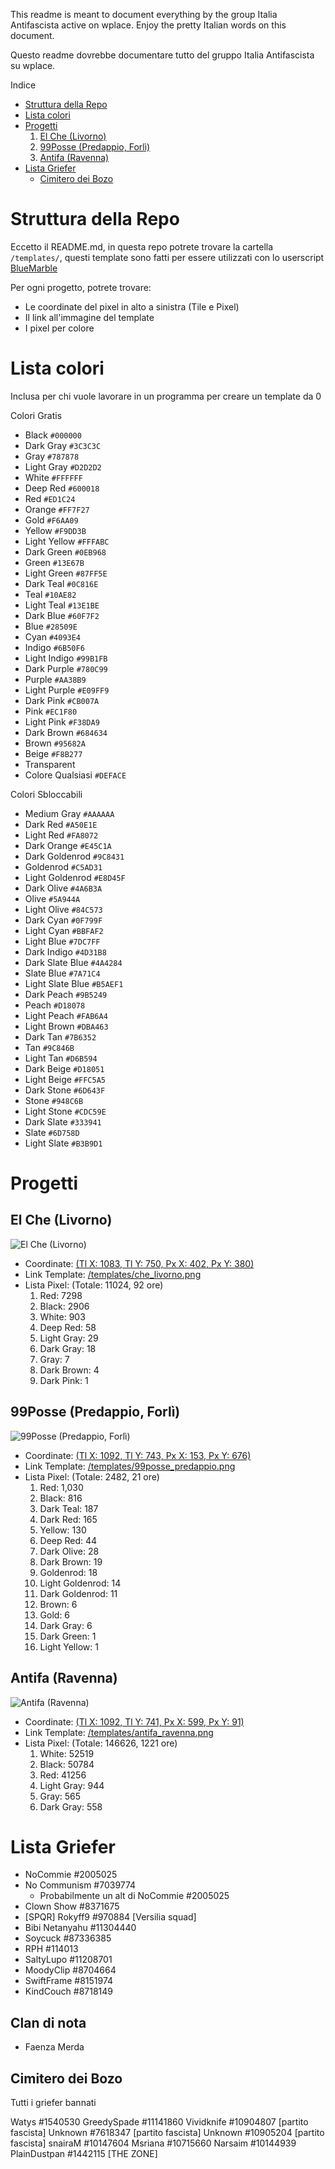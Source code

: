 This readme is meant to document everything by the group Italia Antifascista active on wplace. Enjoy the pretty Italian words on this document.

Questo readme dovrebbe documentare tutto del gruppo Italia Antifascista su wplace.

Indice
- [Struttura della Repo](#struttura-della-repo)
- [Lista colori](#lista-colori)
- [Progetti](#progetti)
  1. [El Che (Livorno)](#el-che-livorno)
  1. [99Posse (Predappio, Forlì)](99posse-predappio-forlì)
  1. [Antifa (Ravenna)](#antifa-ravenna)
- [Lista Griefer](#lista-griefer)
  - [Cimitero dei Bozo](#cimitero-dei-bozo) 

# Struttura della Repo
Eccetto il README.md, in questa repo potrete trovare la cartella `/templates/`, questi template sono fatti per essere utilizzati con lo userscript [BlueMarble](https://github.com/SwingTheVine/Wplace-BlueMarble)

Per ogni progetto, potrete trovare:
- Le coordinate del pixel in alto a sinistra (Tile e Pixel)
- Il link all'immagine del template
- I pixel per colore

# Lista colori
Inclusa per chi vuole lavorare in un programma per creare un template da 0

Colori Gratis
- Black `#000000`
- Dark Gray `#3C3C3C`
- Gray `#787878`
- Light Gray `#D2D2D2`
- White `#FFFFFF`
- Deep Red `#600018`
- Red `#ED1C24`
- Orange `#FF7F27`
- Gold `#F6AA09`
- Yellow `#F9DD3B`
- Light Yellow `#FFFABC`
- Dark Green `#0EB968`
- Green `#13E67B`
- Light Green `#87FF5E`
- Dark Teal `#0C816E`
- Teal `#10AE82`
- Light Teal `#13E1BE`
- Dark Blue `#60F7F2`
- Blue `#28509E`
- Cyan `#4093E4`
- Indigo `#6B50F6`
- Light Indigo `#99B1FB`
- Dark Purple `#780C99`
- Purple `#AA38B9`
- Light Purple​ `#E09FF9`
- Dark Pink `#CB007A`
- Pink `#EC1F80`
- Light Pink `#F38DA9`
- Dark Brown `#684634`
- Brown `#95682A`
- Beige `#F8B277`
- Transparent
- Colore Qualsiasi `#DEFACE` 

Colori Sbloccabili
- Medium Gray `#AAAAAA`
- Dark Red `#A50E1E`
- Light Red `#FA8072`
- Dark Orange `#E45C1A`
- Dark Goldenrod `#9C8431`
- Goldenrod `#C5AD31`
- Light Goldenrod `#E8D45F`
- Dark Olive `#4A6B3A`
- Olive `#5A944A`
- Light Olive `#84C573`
- Dark Cyan `#0F799F`
- Light Cyan `#BBFAF2`
- Light Blue `#7DC7FF`
- Dark Indigo `#4D31B8`
- Dark Slate Blue `#4A4284`
- Slate Blue `#7A71C4`
- Light Slate Blue `#B5AEF1`
- Dark Peach `#9B5249`
- Peach `#D18078`
- Light Peach `#FAB6A4`
- Light Brown `#DBA463`
- Dark Tan `#7B6352`
- Tan `#9C846B`
- Light Tan `#D6B594`
- Dark Beige `#D18051`
- Light Beige `#FFC5A5`
- Dark Stone `#6D643F`
- Stone `#948C6B`
- Light Stone `#CDC59E`
- Dark Slate `#333941`
- Slate `#6D758D`
- Light Slate `#B3B9D1`

# Progetti

## El Che (Livorno)
![El Che (Livorno)](/templates/che_livorno.png)

- Coordinate: [(Tl X: 1083, Tl Y: 750, Px X: 402, Px Y: 380)](https://wplace.live/?lat=43.27650168709436&lng=10.44184537177733&zoom=15.578050964265982)
- Link Template: [/templates/che_livorno.png](/templates/che_livorno.png)
- Lista Pixel: (Totale: 11024, 92 ore)
  1. Red: 7298
  1. Black: 2906
  1. White: 903
  1. Deep Red: 58
  1. Light Gray: 29
  1. Dark Gray: 18
  1. Gray: 7
  1. Dark Brown: 4
  1. Dark Pink: 1

## 99Posse (Predappio, Forlì)
![99Posse (Predappio, Forlì)](/templates/99posse_predappio.png)

- Coordinate: [(Tl X: 1092, Tl Y: 743, Px X: 153, Px Y: 676)](https://wplace.live/?lat=44.12841615759932&lng=11.980107090527323&zoom=17.5)
- Link Template: [/templates/99posse_predappio.png](/templates/99posse_predappio.png)
- Lista Pixel: (Totale: 2482, 21 ore)
  1. Red: 1,030
  1. Black: 816
  1. Dark Teal: 187
  1. Dark Red: 165
  1. Yellow: 130
  1. Deep Red: 44
  1. Dark Olive: 28
  1. Dark Brown: 19
  1. Goldenrod: 18
  1. Light Goldenrod: 14
  1. Dark Goldenrod: 11
  1. Brown: 6
  1. Gold: 6
  1. Dark Gray: 6
  1. Dark Green: 1
  1. Light Yellow: 1

## Antifa (Ravenna)
![Antifa (Ravenna)](/templates/antifa_ravenna.png)

- Coordinate: [(Tl X: 1092, Tl Y: 741, Px X: 599, Px Y: 91)](https://wplace.live/?lat=44.45367135765851&lng=12.058505528027341&zoom=17.164317610825215)
- Link Template: [/templates/antifa_ravenna.png](/templates/antifa_ravenna.png)
- Lista Pixel: (Totale: 146626, 1221 ore)
  1. White: 52519
  1. Black: 50784
  1. Red: 41256
  1. Light Gray: 944
  1. Gray: 565
  1. Dark Gray: 558

# Lista Griefer
- NoCommie #2005025
- No Communism #7039774
  * Probabilmente un alt di NoCommie #2005025
- Clown Show #8371675
- [SPQR] Rokyff9 #970884 [Versilia squad]
- Bibi Netanyahu #11304440
- Soycuck #87336385
- RPH #114013
- SaltyLupo #11208701
- MoodyClip #8704664 
- SwiftFrame #8151974 
- KindCouch #8718149 

## Clan di nota
- Faenza Merda

## Cimitero dei Bozo
Tutti i griefer bannati

Watys #1540530
GreedySpade #11141860
Vividknife #10904807 [partito fascista]
Unknown #7618347 [partito fascista]
Unknown #10905204 [partito fascista]
snairaM #10147604
Msriana #10715660
Narsaim #10144939
PlainDustpan #1442115 [THE ZONE]
